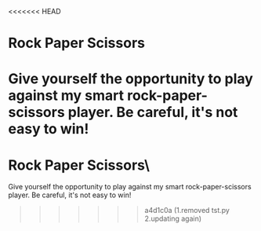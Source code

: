 <<<<<<< HEAD
# Rock Paper Scissors
Give yourself the opportunity to play against my smart rock-paper-scissors player. Be careful, it's not easy to win!
=======
# Rock Paper Scissors\
Give yourself the opportunity to play against my smart rock-paper-scissors player. Be careful, it's not easy to win!
>>>>>>> a4d1c0a (1.removed tst.py 2.updating again)
